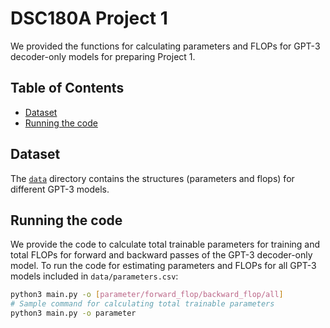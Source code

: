 # DSC180A Project 1
We provided the functions for calculating parameters and FLOPs for GPT-3 decoder-only models for preparing Project 1.
## Table of Contents
* [Dataset](#dataset)
* [Running the code](#running-the-code)

## Dataset
The [`data`](data) directory contains the structures (parameters and flops) for different GPT-3 models.

## Running the code
We provide the code to calculate total trainable parameters for training and total FLOPs for forward and backward passes of the GPT-3 decoder-only model. To run the code for estimating parameters and FLOPs for all GPT-3 models included in `data/parameters.csv`:
```bash
python3 main.py -o [parameter/forward_flop/backward_flop/all]
# Sample command for calculating total trainable parameters
python3 main.py -o parameter
```
